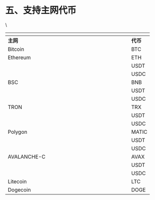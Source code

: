 # 五、支持主网代币

\


<table data-header-hidden><thead><tr><th width="374"></th><th></th></tr></thead><tbody><tr><td><strong>主网</strong></td><td><strong>代币</strong></td></tr><tr><td>Bitcoin</td><td>BTC</td></tr><tr><td>Ethereum</td><td>ETH</td></tr><tr><td></td><td>USDT</td></tr><tr><td></td><td>USDC</td></tr><tr><td>BSC</td><td>BNB</td></tr><tr><td></td><td>USDT</td></tr><tr><td></td><td>USDC</td></tr><tr><td>TRON</td><td>TRX</td></tr><tr><td></td><td>USDT</td></tr><tr><td></td><td>USDC</td></tr><tr><td>Polygon</td><td>MATIC</td></tr><tr><td></td><td>USDT</td></tr><tr><td></td><td>USDC</td></tr><tr><td>AVALANCHE-C</td><td>AVAX</td></tr><tr><td></td><td>USDT</td></tr><tr><td></td><td>USDC</td></tr><tr><td>Litecoin</td><td>LTC</td></tr><tr><td>Dogecoin</td><td>DOGE</td></tr></tbody></table>

